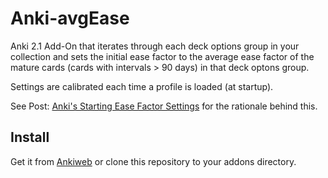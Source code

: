 # Anki-avgEase
Anki 2.1 Add-On that iterates through each deck options group in your collection and sets the initial ease factor to the average ease factor of the mature cards (cards with intervals > 90 days) in that deck optons group.

Settings are calibrated each time a profile is loaded (at startup).

See Post: [Anki's Starting Ease Factor Settings](https://eshapard.github.io/anki/ankis-initial-ease-factor-setting.html) for the rationale behind this.

## Install
Get it from [Ankiweb]() or clone this repository to your addons directory.
